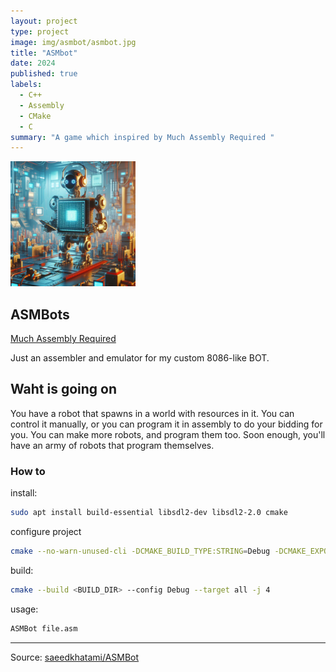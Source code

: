 ```yaml
---
layout: project
type: project
image: img/asmbot/asmbot.jpg
title: "ASMbot"
date: 2024
published: true
labels:
  - C++
  - Assembly
  - CMake
  - C
summary: "A game which inspired by Much Assembly Required "
---
```


<img width="200px" class="rounded float-start pe-4" src="../img/asmbot/asmbot.jpg"/>

## ASMBots

[Much Assembly Required](https://github.com/simon987/Much-Assembly-Required)

Just an assembler and emulator for my custom 8086-like BOT.

## Waht is going on

You have a robot that spawns in a world with resources in it. You can control it manually, or you can program it in assembly to do your bidding for you. You can make more robots, and program them too. Soon enough, you'll have an army of robots that program themselves.

### How to

install:

```bash
sudo apt install build-essential libsdl2-dev libsdl2-2.0 cmake
```

configure project

```bash
cmake --no-warn-unused-cli -DCMAKE_BUILD_TYPE:STRING=Debug -DCMAKE_EXPORT_COMPILE_COMMANDS:BOOL=TRUE -DCMAKE_C_COMPILER:FILEPATH=/usr/bin/gcc -DCMAKE_CXX_COMPILER:FILEPATH=/usr/bin/g++ -S<PROJECT_DIR> -B<BUILD_DIR> -G "Unix Makefiles"
```

build:

```bash
cmake --build <BUILD_DIR> --config Debug --target all -j 4
```

usage:

```bash
ASMBot file.asm
```

---

Source: <a href="https://github.com/saeedkhatami/ASMBot"><i class="large github icon "></i>saeedkhatami/ASMBot</a>

